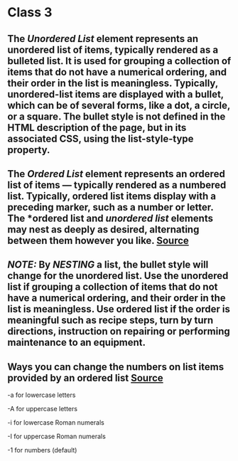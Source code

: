 # Class 3


## The *Unordered List* element represents an unordered list of items, typically rendered as a bulleted list. It is used for grouping a collection of items that do not have a numerical ordering, and their order in the list is meaningless. Typically, unordered-list items are displayed with a bullet, which can be of several forms, like a dot, a circle, or a square. The bullet style is not defined in the HTML description of the page, but in its associated CSS, using the list-style-type property.

## The *Ordered List* element represents an ordered list of items — typically rendered as a numbered list. Typically, ordered list items display with a preceding marker, such as a number or letter. The *ordered list and *unordered list* elements may nest as deeply as desired, alternating between them however you like. [Source](https://github.com/Ryanb021/reading-notes/edit/main/201/Read03.md)

## *NOTE:* By *NESTING* a list, the bullet style will change for the unordered list. Use the unordered list if grouping a collection of items that do not have a numerical ordering, and their order in the list is meaningless. Use ordered list if the order is meaningful such as recipe steps, turn by turn directions, instruction on repairing or performing maintenance to an equipment.


## Ways you can change the numbers on list items provided by an ordered list [Source](https://developer.mozilla.org/en-US/docs/Web/HTML/Element/ol)

-a for lowercase letters

-A for uppercase letters

-i for lowercase Roman numerals

-I for uppercase Roman numerals

-1 for numbers (default)

